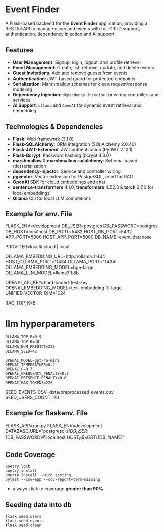 # Event Finder

A Flask-based backend for the **Event Finder** application, providing a RESTful API to manage users and events with full CRUD support,
authentication, dependency injection and AI support.

## Features

- **User Management**: Signup, login, logout, and profile retrieval
- **Event Management**: Create, list, retrieve, update, and delete events
- **Guest Invitations**: Add and remove guests from events
- **Authentication**: JWT-based guard for protected endpoints
- **Serialization**: Marshmallow schemas for clean request/response modeling
- **Dependency Injection**: `dependency-injector` for wiring controllers and services
- **AI Support**: `ollama` and `OpenAI` for dynamic event retrieval and embedding
## Technologies & Dependencies

- **Flask**: Web framework (3.1.0)
- **Flask-SQLAlchemy**: ORM integration (SQLAlchemy 2.0.40)
- **Flask-JWT-Extended**: JWT authentication (PyJWT 2.10.1)
- **Flask-Bcrypt**: Password hashing (bcrypt 4.3.0)
- **marshmallow** & **marshmallow-sqlalchemy**: Schema-based (de)serialization
- **dependency-injector**: Service and controller wiring
- **pgvector**: Vector extension for PostgreSQL, used for RAG
- **OpenAI** SDK for cloud embeddings and chat  
- **sentence-transformers** 4.1.0, **transformers** 4.52.3 & **torch** 2.7.0 for local embeddings  
- **Ollama** CLI for local LLM completions

## Example for env. File
FLASK_ENV=development
DB_USER=postgres
DB_PASSWORD=postgres
DB_HOST=localhost
DB_PORT=5432
HOST_DB_PORT=5432
APP_PORT=5000
HOST_APP_PORT=5000
DB_NAME=event_database

PROVIDER=local# cloud | local

OLLAMA_EMBEDDING_URL=http://ollama:11434
HOST_OLLAMA_PORT=11434
OLLAMA_PORT=11434
OLLAMA_EMBEDDING_MODEL=bge-large
OLLAMA_LLM_MODEL=llama3.1:8b

OPENAI_API_KEY=hard-coded-test-key
OPENAI_EMBEDDING_MODEL=text-embedding-3-large
UNIFIED_VECTOR_DIM=1024

RAG_TOP_K=5

# llm hyperparameters
```OLLAMA_TEMPERATURE=0.3
OLLAMA_TOP_P=0.9
OLLAMA_TOP_K=30
OLLAMA_NUM_PREDICT=236
OLLAMA_SEED=42
```

```
OPENAI_MODEL=gpt-4o-mini
OPENAI_TEMPERATURE=0.2
OPENAI_P=0.7
OPENAI_FREQUENCY_PENALTY=0.2
OPENAI_PRESENCE_PENALTY=0.0
OPENAI_MAX_TOKENS=220
```

SEED_EVENTS_CSV=data/preprocessed_events.csv
SEED_USERS_COUNT=20

## Example for flaskenv. File
FLASK_APP=run.py
FLASK_ENV=development
DATABASE_URL="postgresql://${DB_USER}:${DB_PASSWORD}@localhost:${HOST_DB_PORT}/${DB_NAME}"

## Code Coverage
```shell
poetry lock
poetry install
poetry install --with testing
pytest --cov=app --cov-report=term-missing
```
- always stick to coverage **greater than 90%**

## Seeding data into db
```shell
flask seed users
flask seed events
flask seed clean 
```
